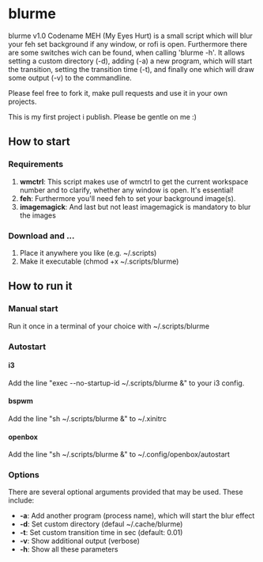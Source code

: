 # blurme

<p>blurme v1.0 Codename MEH (My Eyes Hurt) is a small script which will blur your feh set background if any window, or rofi is open. Furthermore there are some switches wich can be found, when calling 'blurme -h'. It allows setting a custom directory (-d), adding (-a) a new program, which will start the transition, setting the transition time (-t), and finally one which will draw some output (-v) to the commandline.</p>
<p>Please feel free to fork it, make pull requests and use it in your own projects.</p>
<p>This is my first project i publish. Please be gentle on me :)</p>
<h2>How to start</h2>
<h3>Requirements</h3>
<ol>
<li><b>wmctrl</b>: This script makes use of wmctrl to get the current workspace number and to clarify, whether any window is open. It's essential!</li>
<li><b>feh</b>: Furthermore you'll need feh to set your background image(s).</li>
<li><b>imagemagick</b>: And last but not least imagemagick is mandatory to blur the images</li>
</ol>
<h3>Download and ...</h3>
<ol>
    <li>Place it anywhere you like (e.g. ~/.scripts)</li>
    <li>Make it executable (chmod +x ~/.scripts/blurme)</li>
</ol>
<h2>How to run it</h2>
<h3>Manual start</h3>
<p>Run it once in a terminal of your choice with ~/.scripts/blurme</p>
<h3>Autostart</h3>
<h4>i3</h4>
<p>Add the line "exec --no-startup-id ~/.scripts/blurme &" to your i3 config.</p>
<h4>bspwm</h4>
<p>Add the line "sh ~/.scripts/blurme &" to ~/.xinitrc</p>
<h4>openbox</h4>
<p>Add the line "sh ~/.scripts/blurme &" to ~/.config/openbox/autostart</p>
<h3>Options</h3>
<p>There are several optional arguments provided that may be used. These include:</p>
<ul>
    <li><b>-a</b>: Add another program (process name), which will start the blur effect</li>
    <li><b>-d</b>: Set custom directory (defaul ~/.cache/blurme)</li>
    <li><b>-t</b>: Set custom transition time in sec (default: 0.01)</li>
    <li><b>-v</b>: Show additional output (verbose)</li>
    <li><b>-h</b>: Show all these parameters</li>
</ul>
